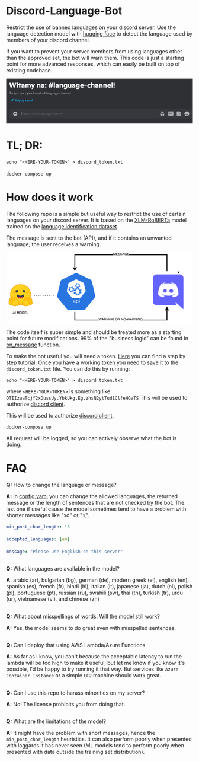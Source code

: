 # Discord-Language-Bot
Restrict the use of banned languages on your discord server. 
Use the language detection model with [hugging face](https://huggingface.co/papluca/xlm-roberta-base-language-detection) 
to detect the language used by members of your discord channel. 

If you want to prevent your server members from using languages other than the approved set, the bot will warn them. 
This code is just a starting point for more advanced responses, which can easily be built on top of existing codebase.
 

<p align="center"> <img src="assets/example.gif"/> </p>

# TL; DR:

```
echo "<HERE-YOUR-TOKEN>" > discord_token.txt

docker-compose up
```

# How does it work

The following repo is a simple but useful way to restrict the use of certain languages on your discord server.
It is based on the [XLM-RoBERTa](https://huggingface.co/papluca/xlm-roberta-base-language-detection) model trained on the [language identification dataset](https://huggingface.co/papluca/xlm-roberta-base-language-detection).

The message is sent to the bot (API), and if it contains an unwanted language, the user receives a warning.

<p align="center"> <img src="assets/diagram.png" width="500px"> </p>

The code itself is super simple and should be treated more as a starting point for future modifications. 
99% of the "business logic" can be found in [on_message](https://github.com/tugot17/Discord-Language-Bot/blob/34775d5ea03cfa8e62e9b854d02767b15f302869/app/main.py#L24)
function.

To make the bot useful you will need a token. [Here](https://www.writebots.com/discord-bot-token/) you can find a step by step tutorial.
Once you have a working token you need to save it to the `discord_token.txt` file. You can do this by running:  

```
echo "<HERE-YOUR-TOKEN>" > discord_token.txt
```

where `<HERE-YOUR-TOKEN>` is something like: `OTIIzaaTcjY2xOussUy.YbkUkg.Eg.zhsN2ytTud1ClfeHGaTS`
This will be used to authorize [discord client](https://discordpy.readthedocs.io/en/stable/api.html#client).

This will be used to authorize [discord client](https://discordpy.readthedocs.io/en/stable/api.html#client).

```
docker-compose up
```

All request will be logged, so you can actively observe what the bot is doing.

# FAQ
**Q:** How to change the language or message?

**A:** In [config.yaml](config.yaml) you can change the allowed languages, 
the returned message or the length of sentences that are not checked by the bot. 
The last one if useful cause the model sometimes tend to have a problem with shorter messages like "xd" or ":(".    
```yaml
min_post_char_length: 15

accepted_languages: [en]

message: "Please use English on this server"
```

##

**Q:** What languages are available in the model? 

**A:** arabic (ar), bulgarian (bg), german (de), modern greek (el), english (en), spanish (es), french (fr), hindi (hi), italian (it), japanese (ja), dutch (nl), polish (pl), portuguese (pt), russian (ru), swahili (sw), thai (th), turkish (tr), urdu (ur), vietnamese (vi), and chinese (zh)

##

**Q:** What about misspellings of words. Will the model still work?  

**A:** Yes, the model seems to do great even with misspelled sentences.

##

**Q:** Can I deploy that using AWS Lambda/Azure Functions

**A:** As far as I know, you can't because the acceptable latency to run the lambda will be too high to make it useful, but let me know if you know it's possible, I'd be happy to try running it that way. 
But services like `Azure Container Instance` or a simple `EC2` machine should work great. 

##

**Q:** Can I use this repo to harass minorities on my server? 

**A:** No! The license prohibits you from doing that. 

##

**Q:** What are the limitations of the model?

**A:** It might have the problem with short messages, hence the `min_post_char_length` heuristics. It can also perform poorly when presented with laggards it has never seen (ML models tend to perform poorly when presented with data outside the training set distribution).

